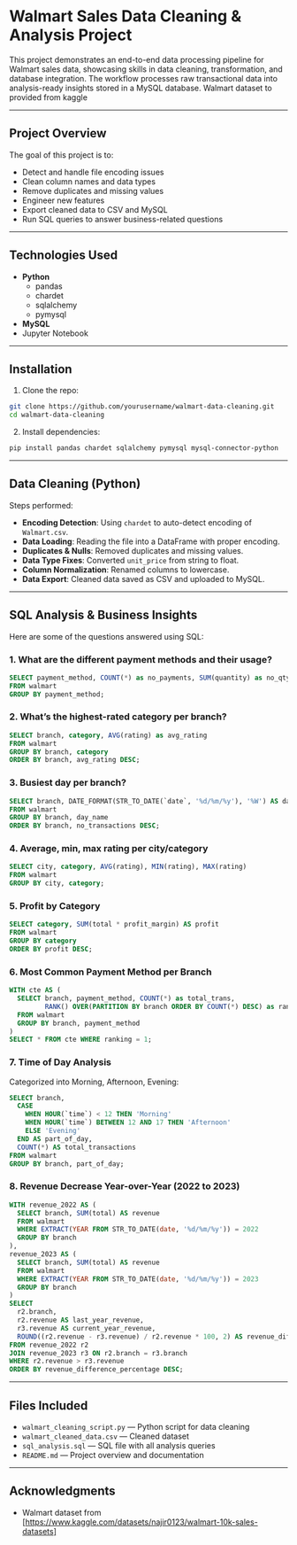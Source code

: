 # Walmart Sales Data Cleaning & Analysis Project

This project demonstrates an end-to-end data processing pipeline for Walmart sales data, showcasing skills in data cleaning, transformation, and database integration. The workflow processes raw transactional data into analysis-ready insights stored in a MySQL database.
Walmart dataset to provided from kaggle

---

## Project Overview

The goal of this project is to:

- Detect and handle file encoding issues
- Clean column names and data types
- Remove duplicates and missing values
- Engineer new features
- Export cleaned data to CSV and MySQL
- Run SQL queries to answer business-related questions

---

## Technologies Used

- **Python**
  - pandas
  - chardet
  - sqlalchemy
  - pymysql
- **MySQL**
- Jupyter Notebook

---

## Installation

1. Clone the repo:
```bash
git clone https://github.com/yourusername/walmart-data-cleaning.git
cd walmart-data-cleaning
```

2. Install dependencies:
```bash
pip install pandas chardet sqlalchemy pymysql mysql-connector-python
```

---

##  Data Cleaning (Python)

Steps performed:
- **Encoding Detection**: Using `chardet` to auto-detect encoding of `Walmart.csv`.
- **Data Loading**: Reading the file into a DataFrame with proper encoding.
- **Duplicates & Nulls**: Removed duplicates and missing values.
- **Data Type Fixes**: Converted `unit_price` from string to float.
- **Column Normalization**: Renamed columns to lowercase.
- **Data Export**: Cleaned data saved as CSV and uploaded to MySQL.

---

## SQL Analysis & Business Insights

Here are some of the questions answered using SQL:

### 1. What are the different payment methods and their usage?
```sql
SELECT payment_method, COUNT(*) as no_payments, SUM(quantity) as no_qty_sold
FROM walmart
GROUP BY payment_method;
```

### 2. What’s the highest-rated category per branch?
```sql
SELECT branch, category, AVG(rating) as avg_rating
FROM walmart
GROUP BY branch, category
ORDER BY branch, avg_rating DESC;
```

### 3. Busiest day per branch?
```sql
SELECT branch, DATE_FORMAT(STR_TO_DATE(`date`, '%d/%m/%y'), '%W') AS day_name, COUNT(*) AS no_transactions
FROM walmart
GROUP BY branch, day_name
ORDER BY branch, no_transactions DESC;
```

### 4. Average, min, max rating per city/category
```sql
SELECT city, category, AVG(rating), MIN(rating), MAX(rating)
FROM walmart
GROUP BY city, category;
```

### 5. Profit by Category
```sql
SELECT category, SUM(total * profit_margin) AS profit
FROM walmart
GROUP BY category
ORDER BY profit DESC;
```

### 6. Most Common Payment Method per Branch
```sql
WITH cte AS (
  SELECT branch, payment_method, COUNT(*) as total_trans,
         RANK() OVER(PARTITION BY branch ORDER BY COUNT(*) DESC) as ranking
  FROM walmart
  GROUP BY branch, payment_method
)
SELECT * FROM cte WHERE ranking = 1;
```

### 7. Time of Day Analysis
Categorized into Morning, Afternoon, Evening:
```sql
SELECT branch,
  CASE 
    WHEN HOUR(`time`) < 12 THEN 'Morning'
    WHEN HOUR(`time`) BETWEEN 12 AND 17 THEN 'Afternoon'
    ELSE 'Evening'
  END AS part_of_day,
  COUNT(*) AS total_transactions
FROM walmart
GROUP BY branch, part_of_day;
```

### 8. Revenue Decrease Year-over-Year (2022 to 2023)
```sql
WITH revenue_2022 AS (
  SELECT branch, SUM(total) AS revenue
  FROM walmart
  WHERE EXTRACT(YEAR FROM STR_TO_DATE(date, '%d/%m/%y')) = 2022
  GROUP BY branch
),
revenue_2023 AS (
  SELECT branch, SUM(total) AS revenue
  FROM walmart
  WHERE EXTRACT(YEAR FROM STR_TO_DATE(date, '%d/%m/%y')) = 2023
  GROUP BY branch
)
SELECT 
  r2.branch,
  r2.revenue AS last_year_revenue,
  r3.revenue AS current_year_revenue,
  ROUND((r2.revenue - r3.revenue) / r2.revenue * 100, 2) AS revenue_difference_percentage
FROM revenue_2022 r2
JOIN revenue_2023 r3 ON r2.branch = r3.branch
WHERE r2.revenue > r3.revenue
ORDER BY revenue_difference_percentage DESC;
```

---

##  Files Included

- `walmart_cleaning_script.py` — Python script for data cleaning
- `walmart_cleaned_data.csv` — Cleaned dataset
- `sql_analysis.sql` — SQL file with all analysis queries
- `README.md` — Project overview and documentation

---

## Acknowledgments

- Walmart dataset from [https://www.kaggle.com/datasets/najir0123/walmart-10k-sales-datasets]
